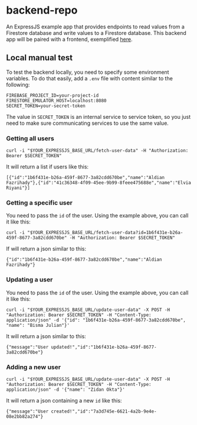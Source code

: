 # backend-repo

An ExpressJS example app that provides endpoints to read values from a Firestore database and write values to a Firestore database.
This backend app will be paired with a frontend, exemplified [here](https://github.com/aldian/frontend-repo).

## Local manual test

To test the backend locally, you need to specify some environment variables. To do that easily, add a `.env` file with content similar to the following:
```
FIREBASE_PROJECT_ID=your-project-id
FIRESTORE_EMULATOR_HOST=localhost:8080
SECRET_TOKEN=your-secret-token
```
The value in `SECRET_TOKEN` is an internal service to service token, so you just need to make sure communicating services to use the same value. 

### Getting all users
```
curl -i "$YOUR_EXPRESSJS_BASE_URL/fetch-user-data" -H "Authorization: Bearer $SECRET_TOKEN"
```
It will return a list if users like this:
```
[{"id":"1b6f431e-b26a-459f-8677-3a82cdd670be","name":"Aldian Fazrihady"},{"id":"41c36348-4f09-45ee-9b99-8feee475688e","name":"Elvia Riyani"}]
```
### Getting a specific user
You need to pass the `id` of the user. Using the example above, you can call it like this:
```
curl -i "$YOUR_EXPRESSJS_BASE_URL/fetch-user-data?id=1b6f431e-b26a-459f-8677-3a82cdd670be" -H "Authorization: Bearer $SECRET_TOKEN"
```
If will return a json similar to this:
```
{"id":"1b6f431e-b26a-459f-8677-3a82cdd670be","name":"Aldian Fazrihady"}
```
### Updating a user
You need to pass the `id` of the user. Using the example above, you can call it like this:
```
curl -i "$YOUR_EXPRESSJS_BASE_URL/update-user-data" -X POST -H "Authorization: Bearer $SECRET_TOKEN" -H "Content-Type: application/json" -d '{"id": "1b6f431e-b26a-459f-8677-3a82cdd670be", "name": "Bisma Julian"}'
```
It will return a json similar to this:
```
{"message":"User updated!","id":"1b6f431e-b26a-459f-8677-3a82cdd670be"}
```
### Adding a new user
```
curl -i "$YOUR_EXPRESSJS_BASE_URL/update-user-data" -X POST -H "Authorization: Bearer $SECRET_TOKEN" -H "Content-Type: application/json" -d '{"name": "Zidan Okta"}'
```
It will return a json containing a new `id` like this:
```
{"message":"User created!","id":"7a3d745e-6621-4a2b-9e4e-08e2bb82a274"}
```  